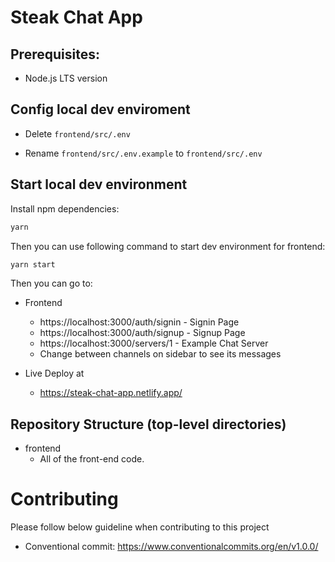 # Steak Chat App

## Prerequisites:

-   Node.js LTS version

## Config local dev enviroment

-   Delete `frontend/src/.env`

-   Rename `frontend/src/.env.example` to `frontend/src/.env`

## Start local dev environment

Install npm dependencies:

```zsh
yarn
```

Then you can use following command to start dev environment for frontend:

```zsh
yarn start
```

Then you can go to:

-   Frontend

    -   https://localhost:3000/auth/signin - Signin Page
    -   https://localhost:3000/auth/signup - Signup Page
    -   https://localhost:3000/servers/1 - Example Chat Server
    -   Change between channels on sidebar to see its messages

-   Live Deploy at
    -   https://steak-chat-app.netlify.app/

## Repository Structure (top-level directories)

-   frontend
    -   All of the front-end code.

# Contributing

Please follow below guideline when contributing to this project

-   Conventional commit: https://www.conventionalcommits.org/en/v1.0.0/
